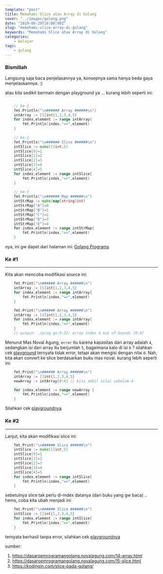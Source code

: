 ```yaml
---
template: "post"
title: Memahami Slice atau Array di Golang
cover: "../images/golang.png"
date: "2019-08-29T16:00:00Z"
slug: "memahami-slice-array-di-golang"
keywords: "Memahami Slice atau Array di Golang"
categories: 
    - belajar 
tags:
    - golang
---
```


### Bismillah

Langsung saja baca penjelasannya ya, konsepnya sama hanya beda gaya menjelaskannya. :)

atau kita sedikit bermain dengan playground ya ... kurang lebih seperti ini:

```go

    // ke-1
    fmt.Println("\n###### Array ######\n")
    intArray := [5]int{1,2,3,4,5}   
    for index,element := range intArray{
        fmt.Println(index,"=>",element)
    }
     
    // ke-2
    fmt.Println("\n###### Slice ######\n")
    intSlice := make([]int,5)
    intSlice[0]=1
    intSlice[1]=2
    intSlice[2]=3
    intSlice[3]=4
    intSlice[4]=5
    for index,element := range intSlice{
        fmt.Println(index,"=>",element)
    }
     
    // ke-3
    fmt.Println("\n###### Map ######\n")
    intStrMap := make(map[string]int)
    intStrMap["A"]=0
    intStrMap["B"]=1
    intStrMap["C"]=2
    intStrMap["D"]=3
    intStrMap["E"]=4
    for index,element := range intStrMap{
        fmt.Println(index,"=>",element)
    }
```
oya, ini gw dapet dari halaman ini: [Golang Programs](https://www.golangprograms.com/print-index-and-element-or-data-from-array-slice-and-map.html)

### Ke #1
---

Kita akan mencoba modifikasi source ini:
```go
    fmt.Print("\n###### Array ######\n")
    intArray := [5]int{1,2,3,4,5}   
    for index,element := range intArray{
        fmt.Println(index,"=>",element)
    }

    fmt.Print("\n###### Array ######\n")
    intArray := [4]int{1,2,3,4,5}   
    for index,element := range intArray{
        fmt.Println(index,"=>",element)
    }
    // output: ./prog.go:9:32: array index 4 out of bounds [0:4]
```

Menurut Mas Noval Agung, `error` itu karena kapasitas dari array adalah `4`, sedangkan isi dari array itu berjumlah `5`, bagaimana kalo di isi `6` ? silahkan cek [playground](https://play.golang.org/p/nngB_aeKMrQ) ternyata tidak error, tetapi akan mengisi dengan nilai `0`. Nah, kita akan convert ke slice berdasarkan buku mas noval. kurang lebih seperti ini:

```go
    fmt.Print("\n###### Array ######\n")
    intArray := []int{1,2,3,4,5}   
    newArray := intArray[0:4] // kita ambil nilai sebelum 4

    for index,element := range newArray {
        fmt.Println(index,"=>",element)
    }
```
Silahkan cek [playgroundnya](https://play.golang.org/p/9mdkYUiQmaM).

### Ke #2
----

Lanjut, kita akan modifikasi slice ini:
```go
    fmt.Print("\n###### Slice ######\n")
    intSlice := make([]int,5)
    intSlice[0]=1
    intSlice[1]=2
    intSlice[2]=3
    intSlice[3]=4
    intSlice[4]=5
    for index,element := range intSlice{
        fmt.Println(index,"=>",element)
    }
```
sebetulnya slice tak perlu di-index datanya (dari buku yang gw baca) .. hems, coba kita ubah menjadi ini:

```go
    fmt.Print("\n###### Slice ######\n")
    intSlice := []int{1,2,3,4,5}
    for index,element := range intSlice{
        fmt.Println(index,"=>",element)
    }
```
ternyata berhasil tanpa error, silahkan cek [playgroundnya](https://play.golang.org/p/UXBtCH7XxqG)


sumber: 
1. https://dasarpemrogramangolang.novalagung.com/14-array.html
2. https://dasarpemrogramangolang.novalagung.com/15-slice.html
3. https://kodingin.com/slice-pada-golang/
